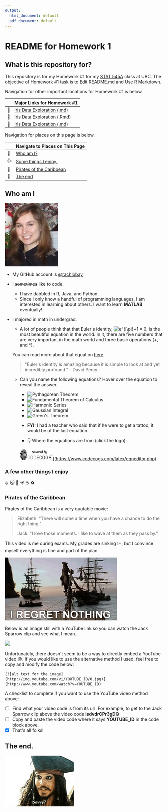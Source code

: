 ```yaml
---
output:
  html_document: default
  pdf_document: default
---
```

# README for Homework 1

## What is this repository for?
This repository is for my Homework #1 for my [STAT 545A](http://stat545.com) class at UBC. The objective of Homework #1 task is to Edit README.md and Use R Markdown. 

Navigation for other important locations for Homework #1 is below.

|               | Major Links for Homework #1 |
| ------------- |-------------|
|  :seedling:   | [Iris Data Exploration (.md)](https://github.com/STAT545-UBC-students/hw01-rachlobay/blob/master/545_hw1_rmarkdown_dataset.md)| 
|  :seedling:   | [Iris Data Exploration (.Rmd)](https://github.com/STAT545-UBC-students/hw01-rachlobay/blob/master/545_hw1_rmarkdown_dataset.Rmd)| 
|  :seedling:  | [Iris Data Exploration (.md)](https://github.com/STAT545-UBC-students/hw01-rachlobay/blob/master/545_hw1_rmarkdown_dataset.html)|

Navigation for places on this page is below.

|               | Navigate to Places on This Page |
| ------------- |-------------|
|  :woman:      | [Who am I?](#who-am-i)| 
|  :thumbsup:   | [Some things I enjoy.](#a-few-other-things-i-enjoy)| 
|  :movie_camera:| [Pirates of the Caribbean](#pirates-of-the-caribbean)|
|  :wave:       | [The end](#the-end)|

## Who am I
![Rachel](images/Rachel.png)

- My GitHub account is [@rachlobay](https://github.com/rachlobay)
- I ~~sometimes~~ like to code.
	+ I have dabbled in R, Java, and Python.
	+ Since I only know a handful of programming languages, I am interested in learning about others. I want to learn **MATLAB** eventually!
- I majored in math in undergrad.
	+ A lot of people think that that Euler's identity, <img src="https://latex.codecogs.com/gif.latex?e^{i\pi}&plus;1&space;=&space;0" title="e^{i\pi}+1 = 0" />, is the most beautiful equation in the world. In it, there are five numbers that are very important in the math world and three basic operations (+,- and *).
	
	You can read more about that equation [here](https://www.livescience.com/51399-eulers-identity.html).
	
	> "Euler's identity is amazing because it is simple to look at and yet incredibly profound." - David Percy 
	
	+ Can you name the following equations? Hover over the equation to reveal the answer.
	
        - <img src="https://latex.codecogs.com/gif.latex?a^2&space;&plus;&space;b^2&space;=&space;c^2" title="Pythagorean Theorem"/>
  
        - <img src="https://latex.codecogs.com/gif.latex?\int_{b}^{a}&space;f'(x)dx&space;=&space;f(b)&space;-&space;f(a)" title="Fundamental Theorem of Calculus"/>
  
        - <img src="https://latex.codecogs.com/gif.latex?1&space;&plus;&space;\frac{1}{2}&space;&plus;&space;\frac{1}{3}&space;&plus;&space;\frac{1}{4}&space;&plus;&space;\frac{1}{5}&space;&plus;&space;\frac{1}{6}&space;&plus;&space;...&space;=&space;\infty" title="Harmonic Series"/>
  
        - <img src="https://latex.codecogs.com/gif.latex?\int_{-\infty}^{\infty}e^{-x^2}dx&space;=&space;\sqrt{\pi}" title="Gaussian Integral"/>
  
        - <img src="https://latex.codecogs.com/gif.latex?\oint&space;P(x,y)&space;dx&space;&plus;&space;Q(x,y)&space;dy&space;=&space;\int&space;\int&space;\left&space;(&space;\frac{dQ}{dx}&space;-&space;\frac{dP}{dy}&space;\right&space;)&space;dx&space;dy" title="Green's Theorem"/>
   
        - **FYI:** I had a teacher who said that if he were to get a tattoo, it would be of the last equation.
  
        - :point_down: Where the equations are from (click the logo): 
        
        ![Code Cogs Logo](images/poweredbycc.gif)](https://www.codecogs.com/latex/eqneditor.php)

### A few other things I enjoy
:airplane: :cat: :dog: :sunny: :coffee: :soccer: 

### Pirates of the Caribbean

Pirates of the Caribbean is a very quotable movie:
> Elizabeth: "There will come a time when you have a chance to do the right thing."
>
> Jack: "I love those moments. I like to wave at them as they pass by."

This video is me during exams. My grades are sinking :chart_with_downwards_trend:, but I convince myself everything is fine and part of the plan. 

![I Regret Nothing](images/i-regret-nothing.gif)

Below is an image still with a YouTube link so you can watch the Jack Sparrow clip and see what I mean...

[![](http://img.youtube.com/vi/dvdrCPr3gDQ/0.jpg)](http://www.youtube.com/watch?v=dvdrCPr3gDQ)

Unfortunately, there doesn't seem to be a way to directly embed a YouTube video :disappointed:. If you would like to use the alternative method I used, feel free to copy and modify the code below:

```
[![alt text for the image](http://img.youtube.com/vi/YOUTUBE_ID/0.jpg)](http://www.youtube.com/watch?v=YOUTUBE_ID)
```

A checklist to complete if you want to use the YouTube video method above:
- [ ] Find what your video code is from its url. For example, to get to the Jack Sparrow clip above the video code **isdvdrCPr3gDQ**
- [ ] Copy and paste the video code where it says **YOUTUBE_ID** in the code block above.
- [x] That's all folks!

## The end.
![savvy](images/savvy.gif)

